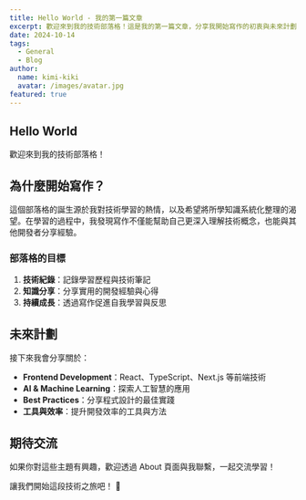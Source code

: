 ```yaml
---
title: Hello World - 我的第一篇文章
excerpt: 歡迎來到我的技術部落格！這是我的第一篇文章，分享我開始寫作的初衷與未來計劃。
date: 2024-10-14
tags:
  - General
  - Blog
author:
  name: kimi-kiki
  avatar: /images/avatar.jpg
featured: true
---
```


## Hello World

歡迎來到我的技術部落格！

## 為什麼開始寫作？

這個部落格的誕生源於我對技術學習的熱情，以及希望將所學知識系統化整理的渴望。在學習的過程中，我發現寫作不僅能幫助自己更深入理解技術概念，也能與其他開發者分享經驗。

### 部落格的目標

1. **技術紀錄**：記錄學習歷程與技術筆記
2. **知識分享**：分享實用的開發經驗與心得
3. **持續成長**：透過寫作促進自我學習與反思

## 未來計劃

接下來我會分享關於：

- **Frontend Development**：React、TypeScript、Next.js 等前端技術
- **AI & Machine Learning**：探索人工智慧的應用
- **Best Practices**：分享程式設計的最佳實踐
- **工具與效率**：提升開發效率的工具與方法

## 期待交流

如果你對這些主題有興趣，歡迎透過 About 頁面與我聯繫，一起交流學習！

讓我們開始這段技術之旅吧！ 🚀
